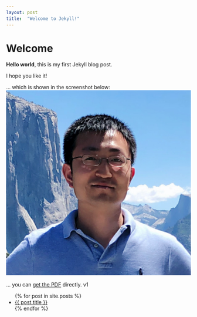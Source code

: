 ```yaml
---
layout: post
title:  "Welcome to Jekyll!"
---
```


# Welcome

**Hello world**, this is my first Jekyll blog post.

I hope you like it!


... which is shown in the screenshot below:
![My helpful screenshot](/images/profile4.png)


... you can [get the PDF](/images/profile4.png) directly. v1



<ul>
  {% for post in site.posts %}
    <li>
      <a href="{https://github.com/WayneDW/Contour-Stochastic-Gradient-Langevin-Dynamics/blob/master/figures/CSGLD.gif }">{{ post.title }}</a>
    </li>
  {% endfor %}
</ul>
